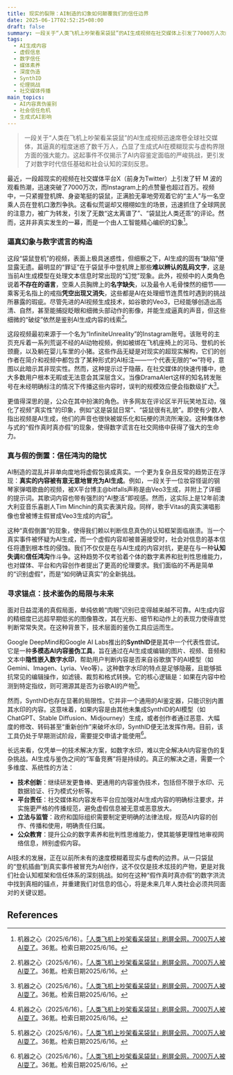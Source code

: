 ```yaml
---
title: 现实的裂隙：AI制造的幻象如何颠覆我们的信任边界
date: 2025-06-17T02:52:25+08:00
draft: false
summary: 一段关于“人类飞机上吵架看呆袋鼠”的AI生成视频在社交媒体上引发了7000万人次的观看热潮，暴露了生成式AI在创造逼真虚构内容方面的强大能力及其在细节处理上的“破绽”。文章深入探讨了AI内容迷惑大众的原因，包括技术进步、隐晦的标注和社交传播机制，以及更深层的“真假倒置”现象——真实视频被冒充为AI生成，从而侵蚀社会信任。面对这一挑战，文中探讨了谷歌SynthID等技术鉴伪工具的局限性，并强调了未来需在技术创新、平台责任、法规建设和公众教育多方面寻求解决方案。
tags: 
  - AI生成内容
  - 虚假信息
  - 数字信任
  - 媒体素养
  - 深度伪造
  - SynthID
  - 伦理挑战
  - 社交媒体传播
main_topics: 
  - AI内容真伪鉴别
  - 社会信任危机
  - 生成式AI影响
---
```


> 一段关于“人类在飞机上吵架看呆袋鼠”的AI生成视频迅速席卷全球社交媒体，其逼真的程度迷惑了数千万人，凸显了生成式AI在模糊现实与虚构界限方面的强大能力。这起事件不仅揭示了AI内容鉴定面临的严峻挑战，更引发了对数字时代信任基础和社会认知的深刻反思。

最近，一段超现实的视频在社交媒体平台X（前身为Twitter）上引发了轩 M 波的观看热潮，迅速突破了7000万次，而Instagram上的点赞量也超过百万。视频中，一只紧握登机牌、身姿笔挺的袋鼠，正满脸无辜地旁观着它的“主人”与一名空乘人员在登机口激烈争执。这看似荒诞却又栩栩如生的场景，迅速抓住了全球网民的注意力，被广为转发，引发了无数“这太离谱了”、“袋鼠比人类还乖”的评论。然而，这并非真实发生的一幕，而是一个由人工智能精心编织的幻象[^1]。

### 逼真幻象与数字谎言的构造

这段“袋鼠登机”的视频，表面上极具迷惑性，但细察之下，AI生成的固有“缺陷”便显露无遗。最明显的“罪证”在于袋鼠手中登机牌上那些**难以辨认的乱码文字**，这是当前AI生成模型在处理文本信息时常出现的“幻觉”现象。此外，视频中的人类角色说着**不存在的语言**，空乘人员胸牌上的**名字缺失**，以及最令人毛骨悚然的细节——乘客无名指上的戒指**凭空出现又消失**，这些都是AI在处理细节连贯性时遇到的挑战所暴露的瑕疵。尽管先进的AI视频生成技术，如谷歌的Veo3，已经能够创造出高清、自然，甚至能捕捉眨眼和细微头部动作的影像，并能生成逼真的声音，但这些细微的“破绽”依然是鉴别AI生成内容的线索[^1]。

这段视频最初来源于一个名为“InfiniteUnreality”的Instagram账号。该账号的主页充斥着一系列荒诞不经的AI动物视频，例如被绑在飞机座椅上的河马、登机的长颈鹿，以及躺在婴儿车里的小猪。这些作品无疑是对现实的超现实解构，它们的创作者在简介和视频中都包含了某种形式的AI标注——一个代表无限的“∞”符号，意图以此暗示其非现实性。然而，这种提示过于隐蔽，在社交媒体的快速传播中，绝大多数用户根本无暇或无法意会其深层含义。当像DramaAlert这样的知名转发账号在未经明确标注的情况下传播这些内容时，误判的规模效应便会指数级扩大[^1]。

更值得深思的是，公众在其中扮演的角色。许多网友在评论区半开玩笑地互动，强化了视频“真实性”的印象，例如“这是袋鼠日常”、“袋鼠很有礼貌”。即使有少数人指出视频是AI生成，他们的声音也很快被娱乐化和玩梗的洪流所淹没。这种集体参与式的“假作真时真亦假”的现象，使得数字谎言在社交网络中获得了强大的生命力。

### 真与假的倒置：信任鸿沟的隐忧

AI制造的混乱并非单向度地将虚假包装成真实。一个更为复杂且反常的趋势正在浮现：**真实的内容被有意无意地冒充为AI生成**。例如，一段关于一位妆容怪诞的钢琴家弹唱歌曲的视频，被X平台博主@bitfalls声称是由Veo3生成，并附上了详细的提示词。其歌词内容也带有强烈的“AI整活”即视感。然而，这实际上是12年前澳大利亚音乐喜剧人Tim Minchin的真实表演片段。同样，歌手Vitas的真实演唱影像也曾被博主假冒成Veo3生成的内容[^1]。

这种“真假倒置”的现象，使得我们赖以判断信息真伪的认知框架面临崩溃。当一个真实事件被怀疑为AI生成，而一个虚假内容却被普遍接受时，社会对信息的基本信任将遭到根本性的侵蚀。我们不仅仅是在与AI生成的内容对抗，更是在与一种**认知失调**和**信任鸿沟**作斗争。这种趋势不仅考验着个体的数字素养和批判性思维能力，也对媒体、平台和内容创作者提出了更高的伦理要求。我们面临的不再是简单的“识别虚假”，而是“如何确证真实”的全新挑战。

### 寻求锚点：技术鉴伪的局限与未来

面对日益混淆的真假局面，单纯依赖“肉眼”识别已变得越来越不可靠。AI生成内容的精细度已远超早期低劣的图像篡改，其在光影、细节和动作上的表现力使得直觉判断常常失灵。在这种背景下，技术层面的鉴伪工具应运而生。

Google DeepMind和Google AI Labs推出的**SynthID**便是其中一个代表性尝试。它是一种**多模态AI内容鉴伪工具**，旨在通过在AI生成或编辑的图片、视频、音频和文本中**隐性嵌入数字水印**，帮助用户判断内容是否来自谷歌旗下的AI模型（如Gemini、Imagen、Lyria、Veo等）。这种数字水印的特点是足够隐蔽，且能够抵抗常见的编辑操作，如滤镜、裁剪和格式转换。它的核心逻辑是：如果在内容中检测到特定指纹，则可溯源其是否为谷歌AI的产物[^1]。

然而，SynthID也存在显著的局限性。它并非一个通用的AI鉴定器，只能识别内置其水印的内容。这意味着，如果内容是由其他未集成SynthID的AI模型（如ChatGPT、Stable Diffusion、Midjourney）生成，或者创作者通过恶意、大幅度的修改、转码甚至“重新创作”来破坏水印，SynthID便无法发挥作用。目前，该工具仍处于早期测试阶段，需要提交申请才能使用[^1]。

长远来看，仅凭单一的技术解决方案，如数字水印，难以完全解决AI内容鉴伪的复杂挑战。AI生成与鉴伪之间的“军备竞赛”将是持续的。真正的解决之道，需要一个多维度、系统性的方法：

*   **技术创新**：继续研发更鲁棒、更通用的内容鉴伪技术，包括但不限于水印、元数据验证、行为模式分析等。
*   **平台责任**：社交媒体和内容发布平台应加强对AI生成内容的明确标注要求，并实施更严格的传播规范，避免虚假信息被无意或恶意放大。
*   **立法与监管**：政府和国际组织需要制定更明确的法律法规，规范AI内容的创作、传播和使用，明确责任归属。
*   **公众教育**：提升公众的数字素养和批判性思维能力，使其能够更理性地审视网络信息，辨别虚假内容。

AI技术的发展，正在以前所未有的速度模糊着现实与虚构的边界。从一只袋鼠的“登机插曲”到真实事件被冒充为AI创作，这不仅仅是技术炫技的产物，更是对我们社会认知框架和信任体系的深刻挑战。如何在这种“假作真时真亦假”的数字洪流中找到真相的锚点，并重建我们对信息的信心，将是未来几年人类社会必须共同面对的关键议题。

## References
[^1]: 机器之心（2025/6/16）。[「人类飞机上吵架看呆袋鼠」刷屏全网，7000万人被AI耍了](https://m.36kr.com/user/214166)。36氪。检索日期2025/6/16。
[^2]: 网易（2025/6/16）。[「人类飞机上吵架看呆袋鼠」刷屏全网，7000万人被AI耍了](https://www.163.com/dy/article/K26SUOKF0511AQHO.html)。网易。检索日期2025/6/16。
[^3]: 搜狐（2025/6/16）。[AI视频以假乱真？袋鼠登机失败视频网络疯传网友吐槽](https://www.sohu.com/a/899512701_121873450)。搜狐。检索日期2025/6/16。
[^4]: 新浪财经（2025/5/28）。[AI视频以假乱真？袋鼠登机失败视频网络疯传网友吐槽](https://finance.sina.com.cn/jjxw/2025-05-28/doc-ineyauti0774904.shtml)。新浪财经。检索日期2025/6/16。
